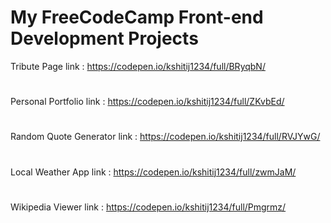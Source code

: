 # My FreeCodeCamp Front-end Development Projects

Tribute Page link : https://codepen.io/kshitij1234/full/BRyqbN/
# 
Personal Portfolio link : https://codepen.io/kshitij1234/full/ZKvbEd/
# 
Random Quote Generator link : https://codepen.io/kshitij1234/full/RVJYwG/
#
Local Weather App link : https://codepen.io/kshitij1234/full/zwmJaM/
#
Wikipedia Viewer link : https://codepen.io/kshitij1234/full/Pmgrmz/
